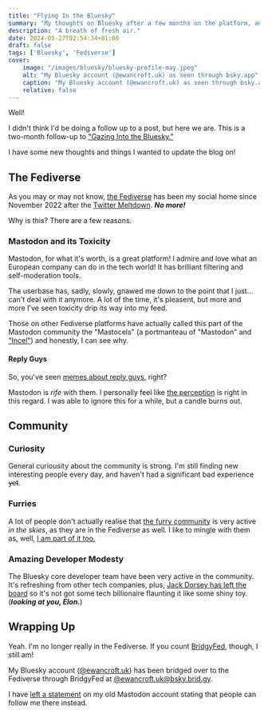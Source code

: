 ```yaml
---
title: "Flying In the Bluesky"
summary: "My thoughts on Bluesky after a few months on the platform, and why I am staying."
description: "A breath of fresh air."
date: 2024-05-27T02:54:34+01:00
draft: false
tags: ['Bluesky', 'Fediverse']
cover:
    image: "/images/bluesky/bluesky-profile-may.jpeg"
    alt: "My Bluesky account (@ewancroft.uk) as seen through bsky.app"
    caption: "My Bluesky account (@ewancroft.uk) as seen through bsky.app"
    relative: false
---
```


Well!

I didn't think I'd be doing a follow up to a post, but here we are. This is a two-month follow-up to ["Gazing Into the Bluesky."](../gazing-into-the-bluesky)

I have some new thoughts and things I wanted to update the blog on!

## The Fediverse

As you may or may not know, [the Fediverse](https://fediverse.info/) has been my social home since November 2022 after the [Twitter Meltdown](https://en.wikipedia.org/wiki/Acquisition_of_Twitter_by_Elon_Musk). ***No more!***

Why is this? There are a few reasons.

### Mastodon and its Toxicity

Mastodon, for what it's worth, is a great platform! I admire and love what an European company can do in the tech world! It has brilliant filtering and self-moderation tools.

The userbase has, sadly, slowly, gnawed me down to the point that I just... can't deal with it anymore. A lot of the time, it's pleasent, but more and more I've seen toxicity drip its way into my feed.

Those on other Fediverse platforms have actually called this part of the Mastodon community the "Mastocels" (a portmanteau of "Mastodon" and ["Incel"](https://en.wikipedia.org/wiki/Incel)) and honestly, I can see why.

#### Reply Guys

So, you've seen [memes about reply guys](https://knowyourmeme.com/memes/reply-guy), right?

Mastodon is *rife* with them. I personally feel like [the perception](https://localghost.dev/blog/twitter-reply-guys-were-bad-but-mastodon-is-no-better/) is right in this regard. I was able to ignore this for a while, but a candle burns out.

## Community

### Curiosity

General curiousity about the community is strong. I'm still finding new interesting people every day, and haven't had a significant bad experience ~~yet~~.

### Furries

A lot of people don't actually realise that [the furry community](https://en.wikipedia.org/wiki/Furry_fandom) is very active *in the skies*, as they are in the Fediverse as well. I like to mingle with them as, well, [I am part of it too.](https://bsky.app/profile/ewancroft.uk/post/3kt7skcyn322z)

### Amazing Developer Modesty

The Bluesky core developer team have been very active in the community. It's refreshing from other tech companies, plus, [Jack Dorsey has left the board](https://www.engadget.com/jack-dorsey-says-on-x-that-hes-not-on-the-bluesky-board-anymore-183902317.html) so it's not got some tech billionaire flaunting it like some shiny toy. (***looking at you, Elon.***)

## Wrapping Up

Yeah. I'm no longer really in the Fediverse. If you count [BridgyFed](https://fed.brid.gy/), though, I still am!

My Bluesky account ([@ewancroft.uk](https://bsky.app/profile/did:plc:ofrbh253gwicbkc5nktqepol)) has been bridged over to the Fediverse through BridgyFed at [@ewancroft.uk@bsky.brid.gy](https://fed.brid.gy/bsky/ewancroft.uk).

I have [left a statement](https://infosec.exchange/@ewan/112496305999439269) on my old Mastodon account stating that people can follow me there instead.

